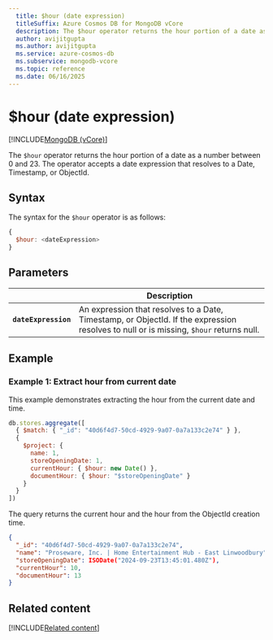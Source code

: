 ```yaml
---
  title: $hour (date expression)
  titleSuffix: Azure Cosmos DB for MongoDB vCore
  description: The $hour operator returns the hour portion of a date as a number between 0 and 23.
  author: avijitgupta
  ms.author: avijitgupta
  ms.service: azure-cosmos-db
  ms.subservice: mongodb-vcore
  ms.topic: reference
  ms.date: 06/16/2025
---
```


# $hour (date expression)

[!INCLUDE[MongoDB (vCore)](~/reusable-content/ce-skilling/azure/includes/cosmos-db/includes/appliesto-mongodb-vcore.md)]

The `$hour` operator returns the hour portion of a date as a number between 0 and 23. The operator accepts a date expression that resolves to a Date, Timestamp, or ObjectId.

## Syntax

The syntax for the `$hour` operator is as follows:

```javascript
{
  $hour: <dateExpression>
}
```

## Parameters

| | Description |
| --- | --- |
| **`dateExpression`** | An expression that resolves to a Date, Timestamp, or ObjectId. If the expression resolves to null or is missing, `$hour` returns null. |

## Example

### Example 1: Extract hour from current date

This example demonstrates extracting the hour from the current date and time.

```javascript
db.stores.aggregate([
  { $match: { "_id": "40d6f4d7-50cd-4929-9a07-0a7a133c2e74" } },
  {
    $project: {
      name: 1,
      storeOpeningDate: 1,
      currentHour: { $hour: new Date() },
      documentHour: { $hour: "$storeOpeningDate" }
    }
  }
])
```

The query returns the current hour and the hour from the ObjectId creation time.

```json
{
  "_id": "40d6f4d7-50cd-4929-9a07-0a7a133c2e74",
  "name": "Proseware, Inc. | Home Entertainment Hub - East Linwoodbury",
  "storeOpeningDate": ISODate("2024-09-23T13:45:01.480Z"),
  "currentHour": 10,
  "documentHour": 13
}
```

## Related content

[!INCLUDE[Related content](../includes/related-content.md)]
